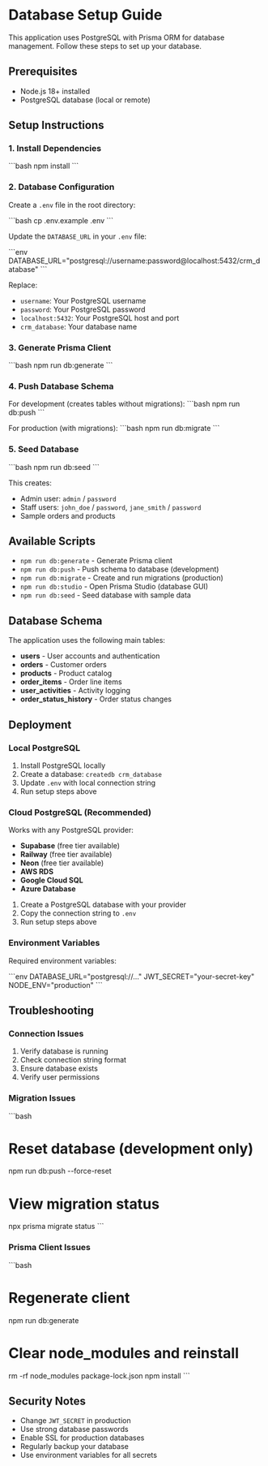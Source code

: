 # Database Setup Guide

This application uses PostgreSQL with Prisma ORM for database management. Follow these steps to set up your database.

## Prerequisites

- Node.js 18+ installed
- PostgreSQL database (local or remote)

## Setup Instructions

### 1. Install Dependencies

\`\`\`bash
npm install
\`\`\`

### 2. Database Configuration

Create a `.env` file in the root directory:

\`\`\`bash
cp .env.example .env
\`\`\`

Update the `DATABASE_URL` in your `.env` file:

\`\`\`env
DATABASE_URL="postgresql://username:password@localhost:5432/crm_database"
\`\`\`

Replace:
- `username`: Your PostgreSQL username
- `password`: Your PostgreSQL password  
- `localhost:5432`: Your PostgreSQL host and port
- `crm_database`: Your database name

### 3. Generate Prisma Client

\`\`\`bash
npm run db:generate
\`\`\`

### 4. Push Database Schema

For development (creates tables without migrations):
\`\`\`bash
npm run db:push
\`\`\`

For production (with migrations):
\`\`\`bash
npm run db:migrate
\`\`\`

### 5. Seed Database

\`\`\`bash
npm run db:seed
\`\`\`

This creates:
- Admin user: `admin` / `password`
- Staff users: `john_doe` / `password`, `jane_smith` / `password`
- Sample orders and products

## Available Scripts

- `npm run db:generate` - Generate Prisma client
- `npm run db:push` - Push schema to database (development)
- `npm run db:migrate` - Create and run migrations (production)
- `npm run db:studio` - Open Prisma Studio (database GUI)
- `npm run db:seed` - Seed database with sample data

## Database Schema

The application uses the following main tables:

- **users** - User accounts and authentication
- **orders** - Customer orders
- **products** - Product catalog
- **order_items** - Order line items
- **user_activities** - Activity logging
- **order_status_history** - Order status changes

## Deployment

### Local PostgreSQL

1. Install PostgreSQL locally
2. Create a database: `createdb crm_database`
3. Update `.env` with local connection string
4. Run setup steps above

### Cloud PostgreSQL (Recommended)

Works with any PostgreSQL provider:
- **Supabase** (free tier available)
- **Railway** (free tier available)
- **Neon** (free tier available)
- **AWS RDS**
- **Google Cloud SQL**
- **Azure Database**

1. Create a PostgreSQL database with your provider
2. Copy the connection string to `.env`
3. Run setup steps above

### Environment Variables

Required environment variables:

\`\`\`env
DATABASE_URL="postgresql://..."
JWT_SECRET="your-secret-key"
NODE_ENV="production"
\`\`\`

## Troubleshooting

### Connection Issues

1. Verify database is running
2. Check connection string format
3. Ensure database exists
4. Verify user permissions

### Migration Issues

\`\`\`bash
# Reset database (development only)
npm run db:push --force-reset

# View migration status
npx prisma migrate status
\`\`\`

### Prisma Client Issues

\`\`\`bash
# Regenerate client
npm run db:generate

# Clear node_modules and reinstall
rm -rf node_modules package-lock.json
npm install
\`\`\`

## Security Notes

- Change `JWT_SECRET` in production
- Use strong database passwords
- Enable SSL for production databases
- Regularly backup your database
- Use environment variables for all secrets
